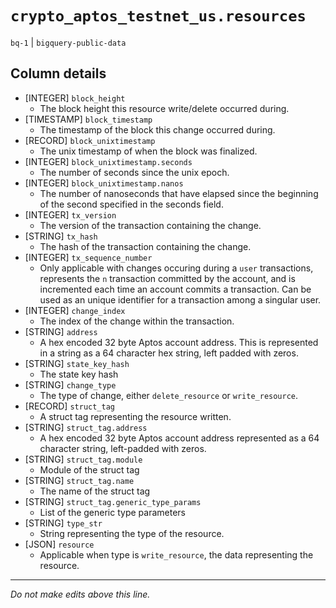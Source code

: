 # `crypto_aptos_testnet_us.resources`
`bq-1` | `bigquery-public-data`

## Column details
* [INTEGER]   `block_height`
  - The block height this resource write/delete occurred during.
* [TIMESTAMP] `block_timestamp`
  - The timestamp of the block this change occurred during.
* [RECORD]    `block_unixtimestamp`
  - The unix timestamp of when the block was finalized.
* [INTEGER]   `block_unixtimestamp.seconds`
  - The number of seconds since the unix epoch.
* [INTEGER]   `block_unixtimestamp.nanos`
  - The number of nanoseconds that have elapsed since the beginning of the second specified in the seconds field.
* [INTEGER]   `tx_version`
  - The version of the transaction containing the change.
* [STRING]    `tx_hash`
  - The hash of the transaction containing the change.
* [INTEGER]   `tx_sequence_number`
  - Only applicable with changes occuring during a `user` transactions, represents the `n` transaction committed by the account, and is incremented each time an account commits a transaction.  Can be used as an unique identifier for a transaction among a singular user. 
* [INTEGER]   `change_index`
  - The index of the change within the transaction.
* [STRING]    `address`
  - A hex encoded 32 byte Aptos account address.  This is represented in a string as a 64 character hex string, left padded with zeros.
* [STRING]    `state_key_hash`
  - The state key hash
* [STRING]    `change_type`
  - The type of change, either `delete_resource` or `write_resource`.
* [RECORD]    `struct_tag`
  - A struct tag representing the resource written.
* [STRING]    `struct_tag.address`
  - A hex encoded 32 byte Aptos account address represented as a 64 character string, left-padded with zeros.
* [STRING]    `struct_tag.module`
  - Module of the struct tag
* [STRING]    `struct_tag.name`
  - The name of the struct tag
* [STRING]    `struct_tag.generic_type_params`
  - List of the generic type parameters
* [STRING]    `type_str`
  - String representing the type of the resource.
* [JSON]      `resource`
  - Applicable when type is `write_resource`, the data representing the resource.

-------------------------------------------------------------------------------
*Do not make edits above this line.*
